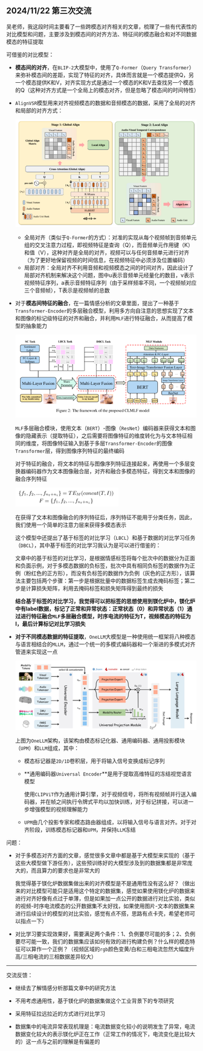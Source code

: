 ## 2024/11/22 第三次交流

吴老师，我这段时间主要看了一些跨模态对齐相关的文章，梳理了一些有代表性的对比模型和问题，主要涉及到模态间的对齐方法、特征间的模态融合和对不同数据模态的特征提取

可借鉴的对比模型：

- **模态间的对齐**，在`BLIP-2`大模型中，使用了`Q-Former`（`Query Transformer`）来弥补模态间的差距，实现了特征的对齐，具体而言就是一个模态提供Q，另一个模态提供K和V，对齐实现方式是通过一个模态的K和V去查找另一个模态的Q（这种对齐方式是一个全局上的模态对齐，但是忽略了模态间的时间特性）

- `AlignVSR`模型用来对齐视频模态的数据和音频模态的数据，采用了全局的对齐和局部的对齐方式：

  ![image-20241121110434214](..\assets\image-20241121110434214.png)

  - 全局对齐（类似于`Q-Former`的方式）：对准的实现从每个视频帧到音频单元组的交叉注意力过程，即视频特征是查询（Q），而音频单元作用键（K）和值（V），这种对齐是全局的对齐，视频可以与任何音频单元进行对齐（为了更好地保留视频的时间信息，在视频特征中必须涉及位置编码）
  - 局部对齐：全局对齐不利用音频和视频模态之间的时间对齐，因此设计了局部对齐机制来解决这个问题，图中u表示音频单元经量化的数目，v表示视频特征序列，a表示音频特征序列（由于采样频率不同，一个视频帧对应三个音频帧），T表示是视频帧的总数

- 对于**模态间特征的融合**，在一篇情感分析的文章里面，提出了一种基于`Transformer-Encoder`的多层融合模型，利用多方向自注意的思想实现了文本和图像的标记级特征的对齐和融合，并利用`MLF`进行特征融合，从而提高了模型的抽象能力

  ![image-20241119160843178](..\assets\image-20241119160843178-1732265824593-1.png)

  `MLF`多层融合模块，使用文本（`BERT`）-图像（`ResNet`）编码器来获得文本和图像的隐藏表示（提取特征），之后需要将图像特征的维度转化为与文本特征相同的维度，将图像特征输入到基于多层`Transformer-Encoder`的图像`Transformer`层，得到图像序列特征的最终编码

  对于特征的融合，将文本的特征与图像序列特征连接起来，再使用一个多层变换器编码器作为文本图像融合层，对齐和融合多模态特征，得到文本和图像的融合序列特征

  ![image-20241120100248113](..\assets\image-20241120100248113.png)

  在获得了文本和图像融合的序列特征后，序列特征不能用于分类任务，因此，我们使用一个简单的注意力层来获得多模态表示

  这个模型中还提出了基于标签的对比学习（`LBCL`）和基于数据的对比学习任务（`DBCL`），其中基于标签的对比学习我认为是可以进行借鉴的：

  文章中的基于标签的对比学习，是根据情感标签将每个批次中的数据分为正面和负面示例，对于多模态数据的负标签，批次中具有相同负标签的数据作为正例（粉红色的正方形），而没有负标签的数据作为负例（灰色的正方形），该算法主要包括两个步骤：第一步是根据批量中的数据标签生成去掩码标签；第二步是计算损失矩阵，利用去掩码标签和损失矩阵得到最终的损失

  **结合基于标签的对比学习，我觉得可以把标签的思想使用到镁化炉中，镁化炉中有label数据，标记了正常和异常状态：正常状态（0）和异常状态（1）通过进行特征融合`MLF`多层融合模型，时序电流的特征为T，视频模态的特征为I，最后计算标记对比学习损失**

- **对于不同模态数据的特征提取**，`OneLLM`大模型是一种使用统一框架将八种模态与语言相结合的`MLLM`，通过一个统一的多模式编码器和一个渐进的多模式对齐管道来实现这一点

  ![image-20241122181748879](..\assets\image-20241122181748879.png)

  上图为`OneLLM`架构，该架构由模态标记化器、通用编码器、通用投影模块（`UPM`）和`LLM`组成，其中：

  - 模态标记器是`2D/1D`卷积层，用于将输入信号变换成标记序列

  - **通用编码器`Universal Encoder`**是用于提取高维特征的冻结视觉语言模型

    使用`CLIPViT`作为通用计算引擎，对于视频信号，将所有视频帧并行送入编码器，并在帧之间执行令牌式平均以加快训练，对于标记拼接，可以进一步增强模型的视频理解能力

  - `UPM`由几个投影专家和模态路由器组成，以将输入信号与语言对齐。对于对齐阶段，训练模态标记器和`UPM`，并保持`LLM`冻结

问题：

- 对于多模态对齐方面的文章，感觉很多文章中都是基于大模型来实现的（基于这些大模型做下游任务），这些预训练好的大模型涉及到的数据集都是非常庞大的，而且算力的要求也是非常大的

  我觉得基于镁化炉数据集做出来的对齐模型是不是通用性没有这么好？（做出来的对比模型可能只是适用这个特定的数据集，感觉如果使用镁化炉的数据来进行对齐好像有点过于单薄，但是如果加一点公开的数据进行对比实验，类似的视频-时序电流模态的公开数据集不太好找，如果使用图片-文本的数据集来进行后续设计的模型的对比实验，感觉有点不搭，思路有点卡壳，希望老师可以指点一下）

- 对比学习要实现效果好，需要满足两个条件：1、负例要尽可能的多；2、负例要尽可能一致，我们的数据集应该如何有效的进行构建负例？什么样的模态特征可以算作一个正例？（视频区域的`rgb`颜色变黄/白和三相电流忽然大幅度升高/三相电流的三相数据差异较大）

***

交流反馈：

- 继续去了解情感分析那篇文章中的研究方法

- 不用考虑通用性，基于镁化炉的数据集做这个工业背景下的专项研究

- 采用特征拉远拉近的方式进行对比学习
- 数据集中的电流异常表现机理是：电流数据变化较小的说明发生了异常，电流数据变化较大的表示镁化炉正在工作（正常工作的情况下，电流变化是比较大的）这一点与之前的理解是有偏差的


